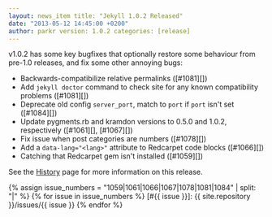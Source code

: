 ```yaml
---
layout: news_item title: "Jekyll 1.0.2 Released"
date: "2013-05-12 14:45:00 +0200"
author: parkr version: 1.0.2 categories: [release]
---
```


v1.0.2 has some key bugfixes that optionally restore some behaviour from pre-1.0 releases, and fix some other annoying
bugs:

* Backwards-compatibilize relative permalinks ([#1081][])
* Add `jekyll doctor` command to check site for any known compatibility problems ([#1081][])
* Deprecate old config `server_port`, match to `port` if `port` isn't set ([#1084][])
* Update pygments.rb and kramdon versions to 0.5.0 and 1.0.2, respectively ([#1061][], [#1067][])
* Fix issue when post categories are numbers ([#1078][])
* Add a `data-lang="<lang>"` attribute to Redcarpet code blocks ([#1066][])
* Catching that Redcarpet gem isn't installed ([#1059][])

See the [History][] page for more information on this release.

{% assign issue_numbers = "1059|1061|1066|1067|1078|1081|1084" | split: "|" %} {% for issue in issue_numbers %}
[#{{ issue }}]: {{ site.repository }}/issues/{{ issue }} {% endfor %}

[History]: /docs/history/#v1-0-2
